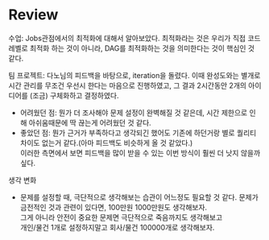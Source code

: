 # Review

수업: Jobs관점에서의 최적화에 대해서 알아보았다. 최적화라는 것은 우리가 직접 코드레벨로 최적화 하는 것이 아니라, DAG를 최적화하는 것을 의미한다는 것이 핵심인 것 같다.

팀 프로젝트: 다노님의 피드백을 바탕으로, iteration을 돌렸다. 이때 완성도와는 별개로 시간 관리를 무조건 우선시 한다는 마음으로 진행하였고, 그 결과 2시간동안 2개의 아이디어를 (조금) 구체화하고 결정하였다.

- 어려웠던 점: 뭔가 더 조사해야 문제 설정이 완벽해질 것 같은데, 시간 제한으로 인해 아쉬움때문에 딱 끊는게 어려웠던 것 같다.
- 좋았던 점: 뭔가 근거가 부족하다고 생각되긴 했어도 기존에 하던거랑 별로 퀄리티 차이도 없는거 같다.(아마 피드백도 비슷하게 올 것 같았다.)<br> 이러한 측면에서 보면 피드백을 많이 받을 수 있는 이번 방식이 훨씬 더 낫지 않을까 싶다.

생각 변화
- 문제를 설정할 때, 극단적으로 생각해보는 습관이 어느정도 필요할 것 같다. 문제가 금전적인 것과 관련이 있다면, 100만원 1000만원도 생각해보자.<br> 
그게 아니라 안전이 중요한 문제면 극단적으로 죽음까지도 생각해보고<br>
개인/물건 1개로 설정하지말고 회사/물건 100000개로 생각해보자.